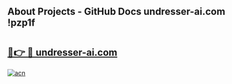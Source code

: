 ## About Projects - GitHub Docs undresser-ai.com !pzp1f

# <h2><a href="https://andorid.site?title=undresser-ai.com&ref=13PRO">🔗👉 🔴 undresser-ai.com</a></h2>

[![acn](https://github.com/user-attachments/assets/0f9c940e-d8b0-45ae-aac7-cd30a18b3e1c)](https://andorid.site?title=undresser-ai.com&ref=13PRO)

